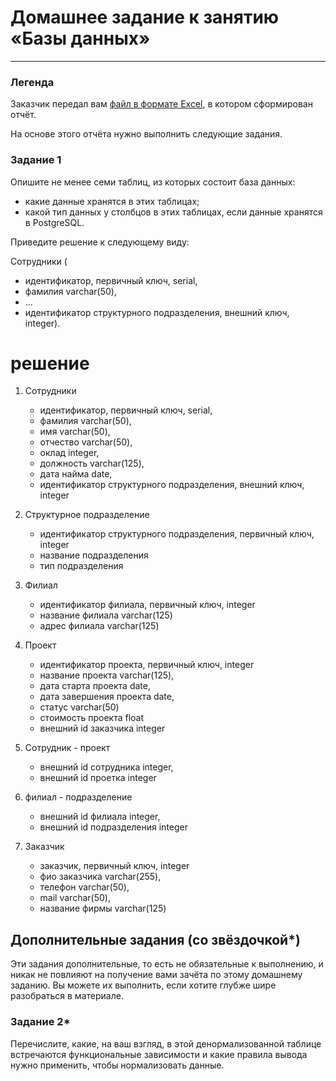 # Домашнее задание к занятию «Базы данных»

---
### Легенда

Заказчик передал вам [файл в формате Excel](https://github.com/netology-code/sdb-homeworks/blob/main/resources/hw-12-1.xlsx), в котором сформирован отчёт. 

На основе этого отчёта нужно выполнить следующие задания.

### Задание 1

Опишите не менее семи таблиц, из которых состоит база данных:

- какие данные хранятся в этих таблицах;
- какой тип данных у столбцов в этих таблицах, если данные хранятся в PostgreSQL.

Приведите решение к следующему виду:

Сотрудники (

- идентификатор, первичный ключ, serial,
- фамилия varchar(50),
- ...
- идентификатор структурного подразделения, внешний ключ, integer).

# решение

1. Сотрудники
    - идентификатор, первичный ключ, serial,
    - фамилия varchar(50),
    - имя varchar(50),
    - отчество varchar(50),
    - оклад integer,
    - должность varchar(125),
    - дата найма date,
    - идентификатор структурного подразделения, внешний ключ, integer

2. Структурное подразделение
    - идентификатор структурного подразделения, первичный ключ, integer
    - название подразделения
    - тип подразделения

3. Филиал
    - идентификатор филиала, первичный ключ, integer
    - название филиала varchar(125)
    - адрес филиала varchar(125)

4. Проект
    - идентификатор проекта, первичный ключ, integer
    - название проекта varchar(125),
    - дата старта проекта date,
    - дата завершения проекта date,
    - статус varchar(50)
    - стоимость проекта float
    - внешний id заказчика integer

5. Сотрудник - проект
    - внешний id сотрудника integer,
    - внешний id проетка integer

6. филиал - подразделение
    - внешний id филиала integer,
    - внешний id подразделения integer

7. Заказчик
    - заказчик, первичный ключ, integer
    - фио заказчика varchar(255),
    - телефон varchar(50),
    - mail varchar(50),
    - название фирмы varchar(125)

## Дополнительные задания (со звёздочкой*)
Эти задания дополнительные, то есть не обязательные к выполнению, и никак не повлияют на получение вами зачёта по этому домашнему заданию. Вы можете их выполнить, если хотите глубже шире разобраться в материале.


### Задание 2*

Перечислите, какие, на ваш взгляд, в этой денормализованной таблице встречаются функциональные зависимости и какие правила вывода нужно применить, чтобы нормализовать данные.
